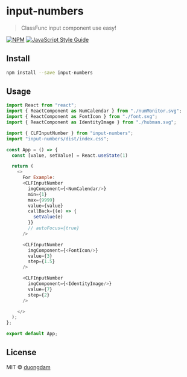 # input-numbers

> ClassFunc input component use easy!

[![NPM](https://img.shields.io/npm/v/input-numbers.svg)](https://www.npmjs.com/package/input-numbers) [![JavaScript Style Guide](https://img.shields.io/badge/code_style-standard-brightgreen.svg)](https://standardjs.com)

## Install

```bash
npm install --save input-numbers
```

## Usage

```js
import React from "react";
import { ReactComponent as NumCalendar } from "./numMonitor.svg";
import { ReactComponent as FontIcon } from "./font.svg";
import { ReactComponent as IdentityImage } from "./hubman.svg";

import { CLFInputNumber } from "input-numbers";
import "input-numbers/dist/index.css";

const App = () => {
  const [value, setValue] = React.useState(1)

  return (
    <>
      For Example:
      <CLFInputNumber
        imgComponent={<NumCalendar/>}
        min={1}
        max={9999}
        value={value}
        callBack={(e) => {
          setValue(e)
        }}
        // autoFocus={true}
      />

      <CLFInputNumber
        imgComponent={<FontIcon/>}
        value={3}
        step={1.5}
      />

      <CLFInputNumber
        imgComponent={<IdentityImage/>}
        value={7}
        step={2}
      />

    </>
  );
};

export default App;

```

## License

MIT © [duongdam](https://github.com/duongdam)
